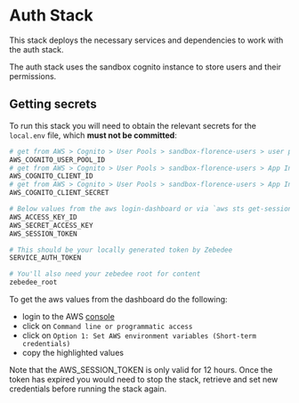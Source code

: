 # Auth Stack

This stack deploys the necessary services and dependencies to work with the auth stack.

The auth stack uses the sandbox cognito instance to store users and their permissions.

## Getting secrets

To run this stack you will need to obtain the relevant secrets for the `local.env` file, which **must not be committed**:

```sh
# get from AWS > Cognito > User Pools > sandbox-florence-users > user pool ID
AWS_COGNITO_USER_POOL_ID
# get from AWS > Cognito > User Pools > sandbox-florence-users > App Integration > App clients > dp-identity-api > client id
AWS_COGNITO_CLIENT_ID
# get from AWS > Cognito > User Pools > sandbox-florence-users > App Integration > App clients > dp-identity-api > client secret
AWS_COGNITO_CLIENT_SECRET

# Below values from the aws login-dashboard or via `aws sts get-session-token`
AWS_ACCESS_KEY_ID
AWS_SECRET_ACCESS_KEY
AWS_SESSION_TOKEN

# This should be your locally generated token by Zebedee
SERVICE_AUTH_TOKEN

# You'll also need your zebedee root for content
zebedee_root
```

To get the aws values from the dashboard do the following:

- login to the AWS [console](https://ons.awsapps.com/start#/)
- click on `Command line or programmatic access`
- click on `Option 1: Set AWS environment variables (Short-term credentials)`
- copy the highlighted values

Note that the AWS_SESSION_TOKEN is only valid for 12 hours. Once the token has expired you would need to stop the stack, retrieve and set new credentials before running the stack again.

